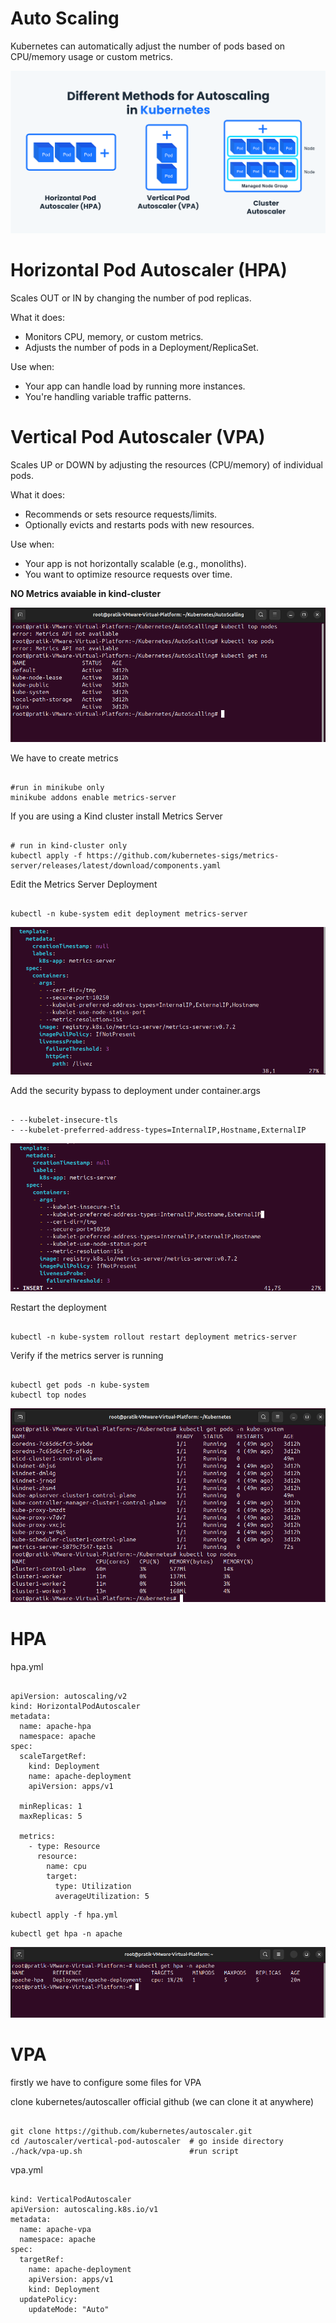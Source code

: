 # Auto Scaling

Kubernetes can automatically adjust the number of pods based on CPU/memory usage or custom metrics.

![Alt-text](https://github.com/herrry107/Kubernetes/blob/main/images/scalling.png)

# Horizontal Pod Autoscaler (HPA)

Scales OUT or IN by changing the number of pod replicas.

What it does:
- Monitors CPU, memory, or custom metrics.
- Adjusts the number of pods in a Deployment/ReplicaSet.

Use when:
- Your app can handle load by running more instances.
- You're handling variable traffic patterns.

# Vertical Pod Autoscaler (VPA)

Scales UP or DOWN by adjusting the resources (CPU/memory) of individual pods.

What it does:
- Recommends or sets resource requests/limits.
- Optionally evicts and restarts pods with new resources.

Use when:
- Your app is not horizontally scalable (e.g., monoliths).
- You want to optimize resource requests over time.


**NO Metrics avaiable in kind-cluster**

![Metrics-Not-Available](https://github.com/herrry107/Kubernetes/blob/main/images/metrics-not-available.png)

We have to create metrics 
<pre><code>
#run in minikube only
minikube addons enable metrics-server
</code></pre>

If you are using a Kind cluster install Metrics Server
<pre><code>
# run in kind-cluster only
kubectl apply -f https://github.com/kubernetes-sigs/metrics-server/releases/latest/download/components.yaml  
</code></pre>

Edit the Metrics Server Deployment
<pre><code>
kubectl -n kube-system edit deployment metrics-server
</code></pre>

![Metrics-add-ssl-bypass](https://github.com/herrry107/Kubernetes/blob/main/images/metrics-step1.png)

Add the security bypass to deployment under container.args
<pre><code>
- --kubelet-insecure-tls
- --kubelet-preferred-address-types=InternalIP,Hostname,ExternalIP
</code></pre>

![Metrics-add-ssl-bypass](https://github.com/herrry107/Kubernetes/blob/main/images/metrics-step2.png)
  
Restart the deployment
<pre><code>
kubectl -n kube-system rollout restart deployment metrics-server
</code></pre>

Verify if the metrics server is running
<pre><code>
kubectl get pods -n kube-system
kubectl top nodes
</code></pre>

![Metrics-add-ssl-bypass](https://github.com/herrry107/Kubernetes/blob/main/images/metrics-step3.png)


# HPA

hpa.yml
<pre><code>
apiVersion: autoscaling/v2
kind: HorizontalPodAutoscaler
metadata:
  name: apache-hpa
  namespace: apache
spec:
  scaleTargetRef:
    kind: Deployment
    name: apache-deployment
    apiVersion: apps/v1
     
  minReplicas: 1
  maxReplicas: 5

  metrics:
    - type: Resource
      resource:
        name: cpu
        target: 
          type: Utilization
          averageUtilization: 5    
</code></pre>
<pre><code>kubectl apply -f hpa.yml</code></pre>
<pre><code>kubectl get hpa -n apache</code></pre>

![Metrics](https://github.com/herrry107/Kubernetes/blob/main/images/metrics-step4.png)

# VPA

firstly we have to configure some files for VPA 

clone kubernetes/autoscaller official github (we can clone it at anywhere)
<pre><code>
git clone https://github.com/kubernetes/autoscaler.git
cd /autoscaler/vertical-pod-autoscaler  # go inside directory
./hack/vpa-up.sh                        #run script
</code></pre>

vpa.yml
<pre><code>
kind: VerticalPodAutoscaler
apiVersion: autoscaling.k8s.io/v1
metadata:
  name: apache-vpa
  namespace: apache
spec:
  targetRef:
    name: apache-deployment
    apiVersion: apps/v1
    kind: Deployment
  updatePolicy:
    updateMode: "Auto"
</code></pre>

